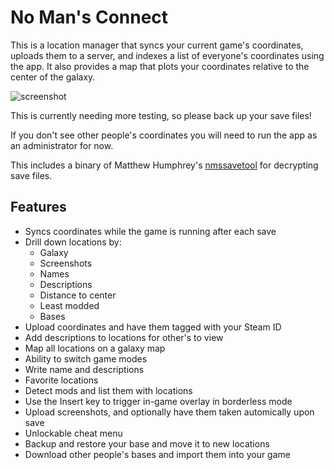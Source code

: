 # No Man's Connect

This is a location manager that syncs your current game's coordinates, uploads them to a server, and indexes a list of everyone's coordinates using the app. It also provides a map that plots your coordinates relative to the center of the galaxy.

![screenshot](https://github.com/jaszhix/NoMansConnect/raw/master/screenshot.png)

This is currently needing more testing, so please back up your save files! 

If you don't see other people's coordinates you will need to run the app as an administrator for now.

This includes a binary of Matthew Humphrey's [nmssavetool](https://github.com/matthew-humphrey/nmssavetool) for decrypting save files.

## Features

* Syncs coordinates while the game is running after each save
* Drill down locations by:
  * Galaxy
  * Screenshots
  * Names
  * Descriptions
  * Distance to center
  * Least modded
  * Bases
* Upload coordinates and have them tagged with your Steam ID
* Add descriptions to locations for other's to view
* Map all locations on a galaxy map
* Ability to switch game modes
* Write name and descriptions
* Favorite locations
* Detect mods and list them with locations
* Use the Insert key to trigger in-game overlay in borderless mode
* Upload screenshots, and optionally have them taken automically upon save
* Unlockable cheat menu
* Backup and restore your base and move it to new locations
* Download other people's bases and import them into your game
